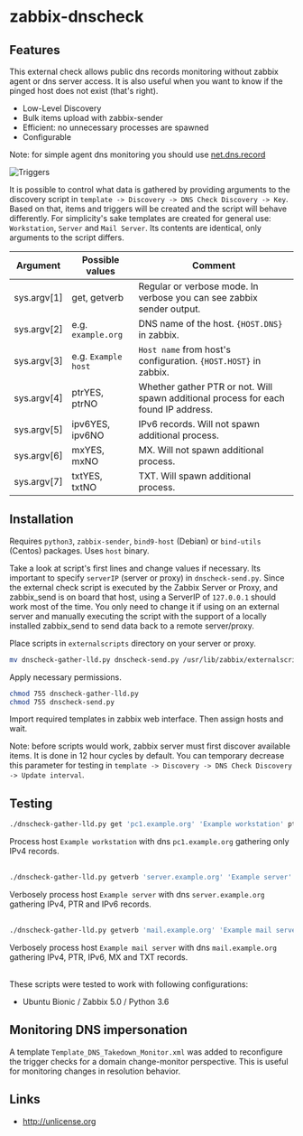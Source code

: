 # zabbix-dnscheck
## Features
This external check allows public dns records monitoring without zabbix agent or dns server access. It is also useful when you want to know if the pinged host does not exist (that's right).

- Low-Level Discovery
- Bulk items upload with zabbix-sender
- Efficient: no unnecessary processes are spawned
- Configurable

Note: for simple agent dns monitoring you should use [net.dns.record](https://www.zabbix.com/documentation/2.4/manual/config/items/itemtypes/zabbix_agent)

![Triggers](https://raw.githubusercontent.com/nobodysu/zabbix-dnscheck/master/screenshots/dnscheck-triggers-cut.png)

It is possible to control what data is gathered by providing arguments to the discovery script in `template -> Discovery -> DNS Check Discovery -> Key`. Based on that, items and triggers will be created and the script will behave differently. For simplicity's sake templates are created for general use: `Workstation`, `Server` and `Mail Server`. Its contents are identical, only arguments to the script differs.

| Argument         | Possible values     | Comment                                                                             |
| ---------------- | ------------------- | ----------------------------------------------------------------------------------- |
| sys.argv[1]      | get, getverb        | Regular or verbose mode. In verbose you can see zabbix sender output.               |
| sys.argv[2]      | e.g. `example.org`  | DNS name of the host. `{HOST.DNS}` in zabbix.                                       |
| sys.argv[3]      | e.g. `Example host` | `Host name` from host's configuration. `{HOST.HOST}` in zabbix.                     |
| sys.argv[4]      | ptrYES, ptrNO       | Whether gather PTR or not. Will spawn additional process for each found IP address. |
| sys.argv[5]      | ipv6YES, ipv6NO     | IPv6 records. Will not spawn additional process.                                    |
| sys.argv[6]      | mxYES, mxNO         | MX. Will not spawn additional process.                                              |
| sys.argv[7]      | txtYES, txtNO       | TXT. Will spawn additional process.                                                 |

## Installation
Requires `python3`, `zabbix-sender`, `bind9-host` (Debian) or `bind-utils` (Centos) packages. Uses `host` binary.<br />

Take a look at script's first lines and change values if necessary. Its important to specify `serverIP` (server or proxy) in `dnscheck-send.py`. Since the external check script is executed by the Zabbix Server or Proxy, and zabbix_send is on board that host, using a ServerIP of `127.0.0.1` should work most of the time. You only need to change it if using on an external server and manually executing the script with the support of a locally installed zabbix_send to send data back to a remote server/proxy. 

Place scripts in `externalscripts` directory on your server or proxy.
```bash
mv dnscheck-gather-lld.py dnscheck-send.py /usr/lib/zabbix/externalscripts/
```

Apply necessary permissions.
```bash
chmod 755 dnscheck-gather-lld.py
chmod 755 dnscheck-send.py
```

Import required templates in zabbix web interface. Then assign hosts and wait. 

Note: before scripts would work, zabbix server must first discover available items. It is done in 12 hour cycles by default. You can temporary decrease this parameter for testing in `template -> Discovery -> DNS Check Discovery -> Update interval`.

## Testing
```bash
./dnscheck-gather-lld.py get 'pc1.example.org' 'Example workstation' ptrNO ipv6NO mxNO txtNO
```
Process host `Example workstation` with dns `pc1.example.org` gathering only IPv4 records.
<br /><br />

```bash
./dnscheck-gather-lld.py getverb 'server.example.org' 'Example server' ptrYES ipv6YES mxNO txtNO
```
Verbosely process host `Example server` with dns `server.example.org` gathering IPv4, PTR and IPv6 records.
<br /><br />

```bash
./dnscheck-gather-lld.py getverb 'mail.example.org' 'Example mail server' ptrYES ipv6YES mxYES txtYES
```
Verbosely process host `Example mail server` with dns `mail.example.org` gathering IPv4, PTR, IPv6, MX and TXT records.
<br /><br />

These scripts were tested to work with following configurations:
- Ubuntu Bionic / Zabbix 5.0 / Python 3.6

## Monitoring DNS impersonation
A template `Template_DNS_Takedown_Monitor.xml` was added to reconfigure the trigger checks for a domain change-monitor perspective. This is useful for monitoring changes in resolution behavior.

## Links
- http://unlicense.org
